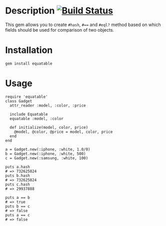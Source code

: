 # Description [![Build Status](https://secure.travis-ci.org/DNNX/equatable.png)](https://secure.travis-ci.org/DNNX/equatable.png)

This gem allows you to create `#hash`, `#==` and `#eql?` method based on which fields should be used for comparison of two objects.

# Installation

`gem install equatable`

# Usage

    require 'equatable'
    class Gadget
      attr_reader :model, :color, :price
      
      include Equatable
      equatable :model, :color  
    
      def initialize(model, color, price)
        @model, @color, @price = model, color, price
      end
    end
    
    a = Gadget.new(:iphone, :white, 1.0/0)
    b = Gadget.new(:iphone, :white, 500)
    c = Gadget.new(:samsung, :white, 100)
    
    puts a.hash
    # => 732625824
    puts b.hash
    # => 732625824
    puts c.hash
    # => 29937888
    
    puts a == b
    # => true
    puts b == c
    # => false
    puts a == c
    # => false
    
